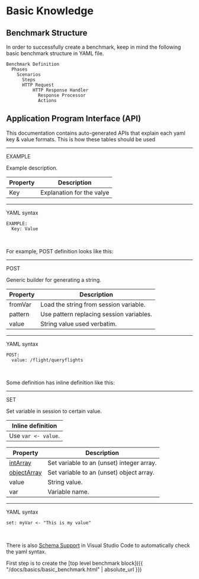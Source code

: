 # Basic Knowledge

## Benchmark Structure

In order to successfully create a benchmark, keep in mind the following basic benchmark structure in YAML file.

```
Benchmark Definition
  Phases
    Scenarios
      Steps
      HTTP Request
          HTTP Response Handler
            Response Processor
            Actions
```

## Application Program Interface (API)
This documentation contains auto-generated APIs that explain each yaml key & value formats.  This is how these tables should be used

***
EXAMPLE

Example description. 

| Property | Description |
| ------- | -------- |
| Key | Explanation for the valye  |

***

YAML syntax
```
EXAMPLE:
  Key: Value
```

&nbsp;

For example, POST definition looks like this:

*** 

POST

Generic builder for generating a string. 

| Property | Description |
| ------- | -------- |
| fromVar | Load the string from session variable.  |
| pattern | Use pattern replacing session variables.  |
| value | String value used verbatim.  |

*** 

YAML syntax
```
POST:
  value: /flight/queryflights
```

&nbsp;

Some definition has inline definition like this:

***

SET

Set variable in session to certain value. 

| Inline definition |
| -------- |
| Use <code>var &lt;- value</code>. |


| Property | Description |
| ------- | -------- |
| [intArray](#intArray) | Set variable to an (unset) integer array.  |
| [objectArray](#objectArray) | Set variable to an (unset) object array.  |
| value | String value.  |
| var | Variable name.  |

***

YAML syntax
```
set: myVar <- "This is my value"
```
&nbsp;

There is also [Schema Support](editor.html) in Visual Studio Code to automatically check the yaml syntax.

First step is to create the [top level benchmark block]({{ "/docs/basics/basic_benchmark.html" | absolute_url }})

